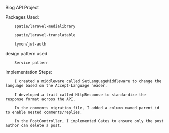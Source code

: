 Blog API Project

Packages Used:

        spatie/laravel-medialibrary

        spatie/laravel-translatable

        tymon/jwt-auth

design pattern used

        Service pattern

Implementation Steps:

        I created a middleware called SetLanguageMiddleware to change the language based on the Accept-Language header.

        I developed a trait called HttpResponse to standardize the response format across the API.

        In the comments migration file, I added a column named parent_id to enable nested comments/replies.

        In the PostController, I implemented Gates to ensure only the post author can delete a post.
